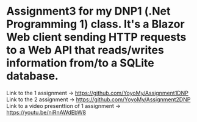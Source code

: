 # Assignment3 for my DNP1 (.Net Programming 1) class. It's a Blazor Web client sending HTTP requests to a Web API that reads/writes information from/to a SQLite database.
Link to the 1 assignment -> https://github.com/YoyoMy/Assignment1DNP
Link to the 2 assignment -> https://github.com/YoyoMy/Assignment2DNP
Link to a video presenttion of 1 assignment -> https://youtu.be/niRnAWdEbW8
